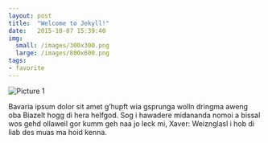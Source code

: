 ```yaml
---
layout: post
title:  "Welcome to Jekyll!"
date:   2015-10-07 15:39:40
img:
  small: /images/300x300.png
  large: /images/800x600.png
tags:
- favorite
---
```


![Picture 1]({page.img.large})

Bavaria ipsum dolor sit amet g’hupft wia gsprunga wolln dringma aweng oba Biazelt hogg di hera helfgod. Sog i hawadere midananda nomoi a bissal wos gehd ollaweil gor kumm geh naa jo leck mi, Xaver: Weiznglasl i hob di liab des muas ma hoid kenna.
